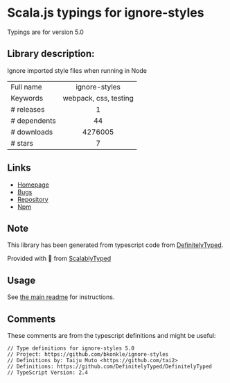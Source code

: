 
# Scala.js typings for ignore-styles

Typings are for version 5.0

## Library description:
Ignore imported style files when running in Node

|                    |                 |
| ------------------ | :-------------: |
| Full name          | ignore-styles |
| Keywords           | webpack, css, testing |
| # releases         | 1 |
| # dependents       | 44 |
| # downloads        | 4276005 |
| # stars            | 7 |

## Links
- [Homepage](https://github.com/bkonkle/ignore-styles#readme)
- [Bugs](https://github.com/bkonkle/ignore-styles/issues)
- [Repository](https://github.com/bkonkle/ignore-styles)
- [Npm](https://www.npmjs.com/package/ignore-styles)
    


## Note
This library has been generated from typescript code from [DefinitelyTyped](https://definitelytyped.org).

Provided with :purple_heart: from [ScalablyTyped](https://github.com/oyvindberg/ScalablyTyped)

## Usage
See [the main readme](../../readme.md) for instructions.

## Comments

These comments are from the typescript definitions and might be useful:
```
// Type definitions for ignore-styles 5.0
// Project: https://github.com/bkonkle/ignore-styles
// Definitions by: Taiju Muto <https://github.com/tai2>
// Definitions: https://github.com/DefinitelyTyped/DefinitelyTyped
// TypeScript Version: 2.4

```

